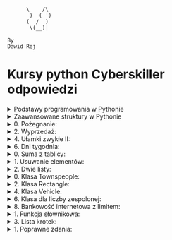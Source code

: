 ```
      \    /\
       )  ( ')
      (  /  )
       \(__)|
       
By
Dawid Rej
```
# Kursy python Cyberskiller odpowiedzi
<details>
<summary>Podstawy programowania w Pythonie</summary>
<ol>
<details>
<summary>Podstawy pracy w środowisku Python oraz typy danych w języku Python</summary>
<ul>
<details>
<summary>1. Pierwszy program:</summary>

```python
print("my first program")
```

</details>
<details>
<summary>2. Pierwsza zmienna:</summary>

```python
data = "my first program"
print(data)
```
</details>
<details>
<summary>3. Wyświetlanie zmiennych:</summary>

```python
number = 12
pi = 3.14
date = "August 12th 2011"
condition = True
print(number)
print(pi)
print(date)
print(condition)
```
</details>
<details>
<summary>4. Wyświetlanie zmiennych II:</summary>

```python
a = 13
b = 8.78
c = "text_value"
d = True
print(a)
print(b)
print(c)
print(d)
```
</details>
<details>
<summary>5. Typy zmiennych:</summary>

```python
number_1 = 12
pi = 3.14159
date = "August 12th 2011"
condition = True
print(type(number_1))
print(type(pi))
print(type(date))
print(type(condition))
```
</details>
<details>
<summary>6. Konwersja typów:</summary>

```python
x = 1995
x = str(x)
print(type(x))
```
</details>
<details>
<summary>7. Konwersja napisu na liczby:</summary>

```python
x = "15.78"
a = float(x)
b = int(float(x))
print(a)
print(b)
```
</details>
<details>
<summary>8. Łączenie napisów:</summary>

```python
a = "Hello "
b = "world"
print(a + b)
```
</details>
<details>
<summary>9. Łączenie napisów II:</summary>

```python
text = "I was born in "
year = 1987
short_story = text + str(year) + "."
print(short_story)
```
</details>
<details>
<summary>10. Konkatenacja zmiennych:</summary>

```python
a = "My number is "
b = 15
x = a + str(b)
print(x)
```
</details>
<details>
<summary>11. Nieoczekiwana operacja mnożenia:</summary>

```python
number = "7"
print("The result of 5*" + number + " is:", 5 * int(number))
```
</details>
<details>
<summary>12. Trójkąt:</summary>

```python
print("*")
print("*" * 2)
print("*" * 3)
print("*" * 4)
```
</details>
<details>
<summary>13. Trójkąt II:</summary>

```python
for i in range(4):
    for j in range(i+1):
        print("*", end="")
    if i != 3:
        print()
```
</details>
<details>
<summary>14. Odcinek:</summary>

```python
n = 10
print("|", "-" * n, "|", sep="")
```
</details>
<details>
<summary>15. Komentowanie kodu:</summary>

```python
# AADASDASDJHASKDJHAKJSDHAKJSDHKJASHDKJASHdJASDH
#asdadsasd
a = 6
#sadadsads
b = 2
#sdadsasdadsdas
print(a % b == 0)
```
</details>
<details>
<summary>16. Test sprawdzający</summary>

## 1.Która z poniższych odpowiedzi najlepiej opisuje poprawne zasady nazywania zmiennych? 
> Nazwa powinna zaczynać się od litery i nie może być taka sama jak słowo kluczowe.
## 2.Która z poniższych odpowiedzi nie jest typem zmiennej w języku Python?
> unsigned
## 3.Każda zmienna w języku Python jest: 
> obiektem
## 4.Który z poniższych operatorów może służyć do łączenia tekstu? 
> `+`
## 5.Który z poniższych typów zmiennych służy do reprezentacji liczb całkowitych? 
> int
## 6.Która z poniższych odpowiedzi będzie wynikiem wykonania bloku instrukcji załączonego na obrazku?
> 5
## 7.Który z poniższych symboli służy do rozpoczęcia jednowierszowego komentarza w kodzie? 
> `#`
## 8.Która z poniższych funkcji służy do wypisywania tekstu na ekranie? 
> print()
## 9.Słowa kluczowe to: 
> zarezerwowane nazwy specjalne definiujące elementy składni języka Python.
## 10.Która z poniższych odpowiedzi będzie wynikiem wykonania bloku instrukcji przedstawionego na obrazku? 
> "Halo Halo Halo"



</details>
</details>
</ul>
<details>
<summary>Operator porównania, operator logiczny i komentarze</summary>
<ul>
<details>
<summary>1. Test logiczny:</summary>

```python
# Insert your code here
number = 12
test = number > 10
print(type(test))
```
</details>
<details>
<summary>2. Wyrażenie logiczne:</summary>

```python
a = 16.5
b = 16
print(a > b)
print(a < b)
print(a == b)
a = int(a)
print(a > b)
print(a < b)
print(a == b)
```
</details>
<details>
<summary>3. Testy logiczne:</summary>

```python
imie = "Jacek"
wiek = 14
klasa = "3a"
print(imie == "Jacek" and wiek < 18)
print(klasa == "3b" or imie == "Wojtek")
```
</details>
<details>
<summary>4. Przekształcenie i porównanie zmiennej liczbowej:</summary>

```python
x = 18
x += 2
print(x == 20)
x *= -1
print(x == -20)
```
</details>
<details>
<summary>5. Test parzystości:</summary>

```python
number = 23
# Insert your code here
print("Parity test: " + str(number % 2 == 0))
```
</details>
<details>
<summary>6. Test parzystości II:</summary>

```python
number = 12
# Insert your code here
print("Parity test: " + str(int(number % 2 == 0)))
```
</details>
<details>
<summary>7. Test parzystości III:</summary>

```python
number = 13
# Insert your code here
print("Liczba " + str(number) + " jest " + ("parzysta." if number % 2 == 0 else "nieparzysta."))
```
</details>
<details>
<summary>8. Test sprawdzający</summary>

## 1.Która z poniższych odpowiedzi będzie wynikiem wykonania bloku instrukcji przedstawionego na obrazku?
> 6
## 2.Jaką operacje wykonuje operator "%"? 
> Zwraca wartość reszty z dzielenia.
## 3.Który z poniższych to operator przypisania? 
> `=`
## 4.Jakie jest słowo kluczowe operatora logicznego alternatywy? 
> `or`
## 5.Do czego służy operator porównania: "<="? 
> Do sprawdzenia, czy wartość przed operatorem jest mniejsza lub równa względem wartości za operatorem.

> Do sprawdzenia, czy wartość za operatorem jest większa lub równa względem wartości przed operatorem.
## 6.Który z poniższych to operator potęgowania?
> `**`
## 7.Koniunkcja jako operator logiczny daje w wyniku prawdę (True) wtedy i tylko wtedy gdy: 
> obie wartości, które nią łączymy są typu prawda (True).
## 8.Która z poniższych odpowiedzi będzie wynikiem wykonania instrukcji przedstawionej na obrazku? 
`True`
## 9.Która z poniższych odpowiedzi będzie wynikiem wykonania bloku instrukcji przedstawionego na obrazku? 
`True`
      
</details>
</ul>
</details>
<details>
<summary>Instrukcje wejścia i wyjścia</summary>
<ul>
<details>
<summary>1. Wprowadzanie własnych danych do programu:</summary>

```python
number = input()
print(type(number))
```
</details>
<details>
<summary>2. Dodawanie dwóch liczb:</summary>

```python
# Input your code here
a = int(input())
b = int(input())
print(f"Sum of numbers {a} and {b} is {a+b}")
```
</details>
<details>
<summary>3. Pobranie informacji od użytkownika:</summary>

```python
a = input("What is your name?")
b = int(input('How old are you?'))
print(f"Your name is {a}\nYou are {b} years old")
```
</details>
<details>
<summary>4. Wynik testu logicznego:</summary>

```python
a = int(input())
b = int(input())
print(a % b == 0)
```
</details>
<details>
<summary>5. Suma wylosowanych liczb:</summary>

```python
import random
c = int(input())
d = int(input())
e = int(input())
f = int(input())
a, b = random.randint(c, d-1), random.randint(e, f-1)
print(a + b)
```
</details>
<details>
<summary>6. Pobranie danych od użytkownika i weryfikacja warunku:</summary>

```python
import random
c = int(input())
d = int(input())
b = int(input())
a = random.randint(c, d)
print(a == b)
```
</details>
<details>
<summary>7. Test sprawdzający</summary>
      
## 1.Która z poniższych metod modułu random służy do generowania liczb całkowitych? 
> `randrange`
## 2.Jakiego typu zmienną wczytujemy wykonując instrukcję pokazaną na obrazku? 
> `int`
## 3.Która z poniższych funkcji służy do pobierania danych wprowadzonych z klawiatury? 
> `input()`
## 4.celu załadowania udostępnionego modułu random posłużymy się słowem kluczowym: 
> `import`
## 5.Która z poniższych metod modułu random służy do generowania liczb rzeczywistych? 
> `random`
## 6.Jaki będzie wynik wykonania bloku instrukcji zawartych w poniższym rysunku? 
> `liczba rzeczywista z przedziału <5;6)`

</details>
</ul>
</details>
<details>
<summary>Instrukcje warunkowe</summary>
<ul>
<details>
<summary>1. Porównanie liczby:</summary>

```python
a = int(input())
print("Number is less than twenty" if a < 20 else "")
```
</details>
<details>
<summary>2. Porównanie liczby II:</summary>

```python
print("Number is greater than or equal to twenty" if int(input()) >= 20 else "Number is less than twenty")
```
</details>
<details>
<summary>3. Porównanie liczby III:</summary>

```python
a = int(input())
print("Number is greater than twenty" if a > 20 else "Number is equal to twenty" if a == 20 else "Number is less than twenty")
```
</details>
<details>
<summary>4. Test pełnoletności:</summary>

```python
a = input()
b = input()
c = int(input())
print(f"Hi {a} {b}, you are {'of legal age' if c >= 18 else 'underage'}")
```
</details>
<details>
<summary>5. Dzień tygodnia:</summary>

```python
a = int(input())
b = {
    1: "Monday",
    2: "Tuesday",
    3: "Wednesday",
    4: "Thursday",
    5: "Friday",
    6: "Saturday",
    7: "Sunday"
}
print(b.get(a))
```
</details>
<details>
<summary>6. Weryfikacja loginu:</summary>

```python
def isupperall(a):
    b = "a"
    for i in a:
        if i.isupper():
            return True
    return False


a = input()
if a == 'Admin':
    print("Login correct")
elif isupperall(a):
    print("Login incorrect")
else:
    if len(a)>5:
        print("Login correct")
    else:
        print("Login incorrect")

```
</details>
<details>
<summary>7. Test sprawdzający:</summary>
      
## 1.Jaki będzie wynik wywołania bloku instrukcji załączonego na obrazku?
> `Else`
## 2.W celu zapisania do zmiennej napisowej s wyniku wywołania na niej metody capitalize() należy skorzystać z instrukcji:
> `s = s.capitalize()`
## 3.Jaki będzie wynik wywołania bloku instrukcji załączonego na poniższym rysunku? 
> `Hello`
## 4.Jaki będzie wynik wywołania bloku instrukcji załączonego na poniższym rysunku? 
> `False`
## 5.Metoda split(separator) wymaga wywołania z podaniem argumentu oznaczającego separator. Czy to prawda, że separator może być dowolnym znakiem? 
> Prawda
## 6.Jakie słowo kluczowe należy wykorzystać, aby instrukcja if mogła wykonać inne instrukcje w przypadku, gdy warunek jest fałszywy?
> `else`
## 7.W celu wyodrębnienia bloku instrukcji warunkowej:
> poprzedzamy każdą instrukcję bloku wcięciem.
## 8.Wybierz poprawną składnię instrukcji warunkowej:
>if warunek:
## 9.Co zostanie wyświetlone po wykonaniu instrukcji zawartych na obrazku? 
> "ELSE"
## 10.W jakim celu stosujemy słowo kluczowe "elif" w waunkach if? 
> To słowo kluczowe jest zagnieżdzeniem kolejnego warunku if.
</details>

</ul>
</details>
<details>
<summary>Pętla</summary>
<ul>
<details>
<summary>1. Pierwsza pętla for:</summary>

```python
for i in range(10):
    print(i)
```
</details>
<details>
<summary>2. Własna pętla:</summary>

```python
for i in range(1, 11):
    print(i)
```
</details>
<details>
<summary>3. Trójkąt:</summary>

```python
a = int(input())
for i in range(a):
    print("*" * (i + 1))
```
</details>
<details>
<summary>4. Ładniejszy trójkąt:</summary>

```python
n = int(input())
for i in range(1, n + 1):
    print(" " * (n - i) + "*" * (2 * i - 1))
```
</details>
<details>
<summary>5. Odwrotna funkcja range():</summary>

```python
n = -3
for i in range(20, 1, n):
    print(i)
```
</details>
<details>
<summary>6. Romb:</summary>

```python
n = int(input())
for i in range(1, n + 1):
    print(" " * (n - i) + "*" * (2 * i - 1))
for i in range(n - 1, 0, -1):
    print(" " * (n - i) + "*" * (2 * i - 1))
```
</details>
<details>
<summary>7. Ciąg liczb:</summary>

```python
# Insert your code here
[print(i, end=" ") for i in range(1, 101)]
```
</details>
<details>
<summary>8. Pętla w pętli:</summary>

```python
n = 10
for i in range(1, n + 1):
    for j in range(1, n + 1):
        print(i * j, end="\t")
    print()
```
</details>
<details>
<summary>9. Pętla while:</summary>

```python
a = 0
# Insert your code here
while a != 11:
    print(a)
    a += 1
```
</details>
<details>
<summary>10. Pętla while II:</summary>

```python
a = 10
while a > 0:
    print(a)
    a = a - 1
```
</details>
<details>
<summary>11. Lista potęg:</summary>

```python
a = int(input())
for i in range(1, 11):
    print(a ** i)
```
</details>
<details>
<summary>12. Pętla while z warunkiem opuszczenia:</summary>

```python
condition = True
# Insert your code here
a = ""
while True:
    a = input()
    if a == "end":
        break
    else:
        print(a)
```
</details>
<details>
<summary>13. Lista dzielników:</summary>

```python
a = int(input())
for i in range(1, a + 1):
    if a % i == 0:
        print(i)
```
</details>
<details>
<summary>14. Alfabet:</summary>

```python
print("a A b B c C d D e E f F g G h H i I j J k K l L m M n N o O p P q Q r R s S t T u U v V w W x X y Y z Z")
```
</details>
<details>
<summary>15. Alfabet ze skokiem:</summary>

```python
a = "abcdefghijklmnopqrstuvwxyz"
n = int(input())
for i in range(0, len(a), n):
    print(a[i], a[i].upper(), end=" ")
```
</details>
<details>
<summary>16. Nieskończone wczytywanie:</summary>

```python
while True:
    num = input()
    if num == 'end':
        break
    num = int(num)
    if num % 2 == 0:
        print("even")
    else:
        print("odd")
```
</details>
<details>
<summary>17. Lista słów i długości:</summary>

```python
text = input()
word_length_tuples = [(word, len(word)) for word in text.split()]
print(word_length_tuples)
```
</details>
<details>
<summary>18. Ciąg Fibonacciego:</summary>

```python
def fibonacci(n):
    fib_sequence = [0, 1]
    [fib_sequence.append(fib_sequence[-2] + fib_sequence[-1]) for _ in range(2, n)]
    return fib_sequence[:n]
n = int(input())
if n < 0:
    print("Integer must be non-negative.")
else:
    fib_list = fibonacci(n)
print(fib_list)
```
</details>
<details>
<summary>19. Konwersja liczby dziesiętnej na binarną:</summary>

```python
decimal_number = int(input())
binary_representation = bin(decimal_number)[2:]
binary_digits = [int(bit) for bit in binary_representation]
for bit in reversed(binary_digits):
    print(bit)
```
</details>
<details>
<summary>19. Test sprawdzający:</summary>
      
## 1.Oceń prawdziwość zdania: Pętla for pozwala na określenie liczby powtórzeń.
> Prawda
## 2.Które z poniższych słów kluczowych pozwala na przerwanie pętli?
> `break`
## 3.Która z poniższych instrukcji pozwala na powtarzanie wykonywanych czynności w przypadku, gdy nie znamy liczby powtórzeń?
> while
## 4.Jaki będzie wynik wywołania bloku instrukcji z załączonego obrazka? 
> `0 1 2 3 4 5`
## 5.Czym jest iteracja? 
> Iteracja to czynność powtarzania tej samej instrukcji w pętli.
## 6.Oceń prawdziwość zdania: Pętla while nie może przyjmować w warunku zmiennej typu str. 
> Fałsz
## 7.Oceń prawdziwość zdania: Gdy znamy liczbę obrotów pętli możemy zamiennie korzystać z obu rodzajów pętli: for i while.
> Prawda
## 8.Jaki będzie wynik wywołania bloku instrukcji z załączonego obrazka?
> `4 5 6 7 8`
## 9.Która z odpowiedzi poprawnie opisuje działanie bloku instrukcji zawartego na obrazku? 
> Pętla while jest pętlą nieskończoną.
</details>
</ul>
</details>

</ol>
</details>

<details>
<summary>Zaawansowane struktury w Pythonie</summary>
<ol>
<details>
<summary>Definiowanie funkcji</summary>

<ul>
<details>
<summary>1. Pierwsza funkcja:</summary>

```python
def greetings():
    print("Hello, this is function.")

if __name__ == "__main__":
    greetings()
```
</details>
<details>
<summary>2. Ciąg Fibonacciego:</summary>

```python
def print_fibonacci_sequence(n):
    fib_sequence = [0, 1]
    while len(fib_sequence) < n:
        fib_sequence.append(fib_sequence[-2] + fib_sequence[-1])
    print(" ".join(map(str, fib_sequence[:n])))

if __name__ == "__main__":
    n = int(input())
    print_fibonacci_sequence(n)
```
</details>
<details>
<summary>3. Funkcja sumująca liczby:</summary>

```python
def sum(a, b):
    print(a + b)

if __name__ == "__main__":
    x = int(input())
    y = int(input())
    sum(x, y)
```
</details>
<details>
<summary>4. Funkcja zwracająca sumę:</summary>

```python
def sum(a, b):
    return a + b

if __name__ == "__main__":
    x = int(input())
    y = int(input())
    result = sum(x, y)
    print("The result is", result)
```
</details>
<details>
<summary>5. Funkcja konwertująca temperaturę:</summary>

```python
def convert_temperature(temp, unit):
    if unit.upper() == 'C':
        temperature = round((temp * 9/5) + 32, 1)
        print(temp, "degrees Celsius is equal to", temperature, "degrees Fahrenheit")
    elif unit.upper() == 'F':
        temperature = round((temp - 32) * 5/9, 1)
        print(temp, "degrees Fahrenheit is equal to", temperature, "degrees Celsius")
    else:
        print("Invalid unit of measurement")

if __name__ == "__main__":
    temperature = float(input())
    unit = input().strip().upper()
    convert_temperature(temperature, unit)
```
</details>
<details>
<summary>6. Funkcja sprawdzająca rok przestępny:</summary>

```python
def is_leap_year(year):
    if (year % 4 == 0 and year % 100 != 0) or (year % 400 == 0):
        return True
    else:
        return False

if __name__ == "__main__":
    year = int(input())
    if is_leap_year(year):
        print("It is a leap year")
    else:
        print("It is not a leap year")
```
</details>
<details>
<summary>7. Funkcja zwracająca największą wartość z listy:</summary>

```python
def find_max(numbers):
    return max(numbers)

if __name__ == "__main__":
    numbers = []
    for i in range(5):
        num = int(input())
        numbers.append(num)
    max_number = find_max(numbers)
    print("The largest number is:", max_number)
```
</details>
<details>
<summary>8. Funkcja rekurencyjna:</summary>

```python
def power(x, n):
    if n == 0:
        return 1
    else:
        return x * power(x, n - 1)

if __name__ == "__main__":
    x = int(input())
    n = int(input())
    result = power(x, n)
    print(result)
```
</details>
<details>
<summary>9. Funkcja obliczająca silnię:</summary>

```python
def factorial(n):
    if n == 0:
        return 1
    else:
        return n * factorial(n - 1)

if __name__ == "__main__":
    n = int(input())
    result = factorial(n)
    print(result)
```
</details>
<details>
<summary>10. Funkcja filtrująca:</summary>

```python
# Write your function here
def test_elements(elements, test_function):
    a = []
    for i in elements:
        if test_function(i):
            a.append(i)
    return a

# Do not remove the following lines
if __name__ == '__main__':
    def test_even(value):
        return value % 2 == 0

    elements = [1, 2, 3, 4, 5, 6, 7, 8, 9] 
    passing_elements = test_elements(elements, test_even)

    print(passing_elements)
```
</details>
<details>
<summary>11. Test sprawdzający:</summary>
      
## Jakiego typu będzie zmienna "wynik_metody" po wykonaniu bloku instrukcji z załączonego obrazka?
> None
## Co zostanie wyświetlone na ekranie po wykonaniu operacji przedstawionej na obrazku?
> "2+3"
## Jaki będzie wynik wywołania funkcji załączonej na obrazku? 
> None
## W jakim celu posługujemy się słowem kluczowym "def" w języku Python?
> Służy do zadeklarowania funkcji.
## Jaki będzie wynik wykonania kodu przedstawionego na rysunku? 
> 1
## Ile razy wykona się funkcja przedstawiona na obrazku? 
> 5
## Jaki będzie wynik wywołania funkcji załączonej na obrazku? 
> 24
</details>
</ul>
</details>

<details>
<summary>Listy</summary>

<ul>
<details>
<summary>1. Średnia z listy:</summary>

```python
numbers = [10, 12, 100, 125, 6]
average = sum(numbers) / len(numbers)
print(average)

```
</details>

<details>
      
<summary>Usuwanie elemtnów z listy</summary>
      
```python    
# Usuwanie elementów z listy:
N = int(input())
numbers = [int(input()) for _ in range(N)]
print(numbers)
extra_number = int(input())
while extra_number in numbers:
    numbers.remove(extra_number)
print(len(numbers))
print(numbers)
      
```

</details>

<details>
<summary>2. Tabliczka mnożenia:</summary>

```python
N = int(input())
multiplication_table = [[(i + 1) * (j + 1) for j in range(N)] for i in range(N)]
for row in multiplication_table:
    print(row)
```
</details>
<details>
<summary>3. Nieskończona lista:</summary>

```python
tab = []
minimum = float('inf')
maximum = float('-inf')

while True:
    data = input()
    if data == "end":
        break
    else:
        data = int(data)
        tab.append(data)
        if data > maximum:
            maximum = data
        if data < minimum:
            minimum = data

minimumCounter = tab.count(minimum)
maximumCounter = tab.count(maximum)

while minimum in tab:
    tab.remove(minimum)
while maximum in tab:
    tab.remove(maximum)

while maximumCounter:
    tab.append(maximum)
    maximumCounter -= 1
while minimumCounter:
    tab.insert(0, minimum)
    minimumCounter -= 1

print(tab)
```
</details>
<details>
<summary>4. Lista punktów kontrolnych:</summary>

```python
import math

def distance(point1, point2):
    return math.sqrt((point1[0] - point2[0])**2 + (point1[1] - point2[1])**2)

def main():
    n = int(input())
    points = []
    for _ in range(n):
        x, y = map(float, input().split())
        points.append((x, y))
    target_x, target_y = map(float, input().split())
    target_point = (target_x, target_y)

    distances = [(distance(point, target_point), point) for point in points]
    sorted_distances = sorted(distances)

    result = [(dist, point) for dist, point in sorted_distances]
    print(result)

if __name__ == "__main__":
    main()
```
</details>
<details>
<summary>5. Sortowanie tablicy:</summary>

```python
def main():
    numbers = list(map(int, input().split()))
    start, end = map(int, input().split())
    direction = input()

    numbers_to_display = [num for num in numbers if start <= num <= end]

    if direction == 'r':
        numbers_to_display.sort()
    elif direction == 'm':
        numbers_to_display.sort(reverse=True)

    print(*numbers_to_display)

if __name__ == "__main__":
    main()
```
</details>
<details>
<summary>7. Test sprawdzający</summary>

## Która z poniżej wymienionych metod pozwala na usunięcie elementu z listy? 
> remove
## Oceń prawdziwość zdania: Dodając do pustej listy elementy będące listami jednowymiarowymi otrzymamy listę dwuwymiarową. 
> Prawda
## Która z poniżej wymienionych metod pozwala na dodanie elementu na koniec listy? 
> append
## Która z poniższych odpowiedzi przedstawia sposób zadeklarowania pustej listy o nazwie example_list? 
> example_list = []
## Mając listę, która zawiera 5 elementów, pod jakim indeksem znajdzie się pierwszy element listy? 
> 0
## Jaki będzie wynik uruchomienia bloku kodu z załączonego obrazka? 
> `[0, [1, 1], 2, [3, 1]]`

</details>
</ul>
</details>


<details>
<summary>Klasy i obiekty</summary>

<ul>
<details>
<summary>1. MojaKlasa:</summary>

```python
class MyClass:
    def welcome(self):
        print("Welcome user")

if __name__ == '__main__':
    myObject = MyClass()
    myObject.welcome()
```
</details>
<details>
<summary>2. Prosta klasa I:</summary>

```python
class Dog:
    def __init__(self, name):
        self.name = name
    
    def bark(self):
        print(f"{self.name}: Woof!")

if __name__ == '__main__':
    my_dog = Dog("Buddy")
    my_dog.bark()
```
</details>
<details>
<summary>3. Prosta klasa II:</summary>

```python
class Person:
    def __init__(self, name, age):
        self.name = name
        self.age = age
    
    def introduce(self):
        print(f"My name is {self.name} and I am {self.age} years old.")

if __name__ == '__main__':
    name = input()
    age = int(input())
```
</details>
<details>
<summary>4. Klasa dla liczby binarnej:</summary>

```python
class BinaryNumber:
    def __init__(self, decimal):
        self.decimal = decimal
        self.binary = bin(decimal)[2:]  # [2:] to pominięcie '0b' na początku
    
    def show(self):
        print(self.binary)

if __name__ == '__main__':
    decimal = int(input())
    binary_number = BinaryNumber(decimal)
    binary_number.show()
```
</details>
<details>
<summary>5. Klasa Employee:</summary>

```python
class Employee:
    def __init__(self, name, employee_id, salary):
        self.name = name
        self.employee_id = employee_id
        self.salary = salary

    def display_info(self):
        print(f"Name: {self.name}")
        print(f"Employee ID: {self.employee_id}")
        print(f"Salary: {self.salary}")

    def give_raise(self, amount):
        self.salary += amount

if __name__ == '__main__':
    name = input()
    employee_id = int(input())
    salary = float(input())
    raise_amount = float(input())

    employee = Employee(name, employee_id, salary)
    employee.display_info()
    employee.give_raise(raise_amount)
    employee.display_info()
```
</details>
<details>
<summary>6. Punkty na płaszczyźnie 2D i w przestrzeni 3D:</summary>

```python
class Point2D:
    def __init__(self, x, y):
        self.x = int(x)
        self.y = int(y)

    def dist(self, other):
        return ((other.x - self.x) ** 2 + (other.y - self.y) ** 2) ** 0.5

class Point3D(Point2D):
    def __init__(self, x, y, z):
        super().__init__(x, y)
        self.z = int(z)

    def dist(self, other):
        return ((other.x - self.x) ** 2 + (other.y - self.y) ** 2 + (other.z - self.z) ** 2) ** 0.5

if __name__ == "__main__":
    p1 = Point3D(1, 1, 1)
    p2 = Point3D(2, 1, 1)
    print(p1.dist(p2))
    p3 = Point2D(1, 1)
    p4 = Point2D(3, 1)
    print(p3.dist(p4))
    print(isinstance(p3, Point3D))  # False
    print(isinstance(p3, Point2D))  # True
```
</details>
<details>
<summary>7. Dziedziczenie I:</summary>

```python
class Animal:
    def __init__(self, name, age, species):
        self.name = name
        self.age = age
        self.species = species

    def display_info(self):
        print(f"Name: {self.name}")
        print(f"Age: {self.age}")
        print(f"Species: {self.species}")


class Mammal(Animal):
    def __init__(self, name, age, species, num_legs):
        super().__init__(name, age, species)
        self.num_legs = num_legs

if __name__ == "__main__":
    name = input()
    age = int(input())
    species = input()
    num_legs = int(input())
    my_mammal = Mammal(name, age, species, num_legs)
    my_mammal.display_info()
```
</details>
<details>
<summary>8. Dziedziczenie II:</summary>

```python
class Animal:
    def __init__(self, name, age, species):
        self.name = name
        self.age = age
        self.species = species

    def display_info(self):
        print(f"Name: {self.name}")
        print(f"Age: {self.age}")
        print(f"Species: {self.species}")


class Mammal(Animal):
    def __init__(self, name, age, species, num_legs):
        super().__init__(name, age, species)
        self.num_legs = num_legs

    def display_info(self):
        super().display_info()
        print(f"Legs: {self.num_legs}")

if __name__ == "__main__":
    name = input()
    age = int(input())
    species = input()
    num_legs = int(input())
    my_mammal = Mammal(name, age, species, num_legs)
    my_mammal.display_info()
```
</details>
<details>
<summary>9. Lista obiektów:</summary>

```python
class Book:
    def __init__(self, title, author, year_of_publication):
        self.title = title
        self.author = author
        self.year_of_publication = year_of_publication

class Library:
    def __init__(self):
        self.books = []

    def add_book(self, book):
        self.books.append(book)

    def find_book(self, title):
        found = False
        for book in self.books:
            if book.title == title:
                found = True
                print(f"{title} found!\nAuthor: {book.author}\nYear of Publication: {book.year_of_publication}")
                break
        if not found:
            print(f"{title} not found.")

if __name__ == "__main__":
    library = Library()

    book1 = Book("The Little Prince", "Antoine de Saint-Exupéry", 1943)
    book2 = Book("Harry Potter and the Philosopher's Stone", "J.K. Rowling", 1997)
    book3 = Book("The Hobbit", "J.R.R. Tolkien", 1937)

    library.add_book(book1)
    library.add_book(book2)
    library.add_book(book3)

    title = input()

    library.find_book(title)
```
</details>
<details>
<summary>10. Bankowość internetowa:</summary>

```python
class BankAccount:
    def __init__(self):
        self.balance = 0

    def deposit(self, amount):
        self.balance += amount

    def withdrawal(self, amount):
        if self.balance >= amount:
            self.balance -= amount
        else:
            print("Insufficient funds")

    def showBalance(self):
        return self.balance

if __name__ == '__main__':
    account = BankAccount()

    d1 = int(input())
    d2 = int(input())
    account.deposit(d1)
    account.deposit(d2)

    w1 = int(input())
    w2 = int(input())
    w3 = int(input())
    account.withdrawal(w1)
    account.withdrawal(w2)
    account.withdrawal(w3)

    print(account.showBalance())
```

</details>
<details>
<summary>11. Test sprawdzający</summary>

## Z poniższych odpowiedzi wybierz poprawną, która uzupełnia zdanie: Każdy obiekt tworzony na podstawie klasy to jej ... .
> instancja
## Podczas deklarowania metody w klasie zazwyczaj pierwszym argumentem tej metody jest? 
> self
## Z poniższych odpowiedzi wybierz definicję klasy. 
> Klasa jest szablonem na podstawie którego tworzone są obiekty.
## Odpowiednikiem funkcji dla klas/obiektów jest:
> metoda
## W jaki sposób oznaczamy klasę bazową? 
> Podajemy jej nazwę w nawiasie w nagłówku klasy potomnej.
## Oceń prawdziwość zdania: Klasa bazowa to klasa, która odziedziczyła atrybuty i metody z klasy potomnej. 
> Fałsz
## Metoda __init__ w klasie pełni rolę: 
> konstruktora


</details>
</ul>
</details>
<details>
<summary>Kolekcje</summary>

<ul>
<details>
<summary>1. Słownik potęg:</summary>

```python
def generate_powers_of_two_dict(n):
    powers_dict = {}
    for i in range(1, n + 1):
        powers_dict[i] = 2 ** i
    return powers_dict

if __name__ == "__main__":
    n = int(input())
    powers_dict = generate_powers_of_two_dict(n)
    print(powers_dict)
```
</details>

<details>
<summary>2. Budowanie słownika:</summary>

```python
# Write your function here
def text2dict(text):
    text = text.strip().split("\n")
    dct = {}
    for elem in text:
        elem = elem.split(": ")
        dct[elem[0]] = elem[1]
    return dct

# Do not remove the following lines
if __name__ == '__main__':
    d = text2dict("""k1: w1
k2: W2
k3: w3""")
    print(d)
```
</details>

<details>
<summary>3. Unikalne słowa:</summary>

```python
words = {}
n = int(input())
while n:
    data = input().lower()
    data = ''.join(filter(lambda x: x.isalnum() or x.isspace(), data))
    data = data.split()
    for word in data:
        if words.get(word) == None:
            words[word] = 1
        else:
            words[word] += 1
    n -= 1
for key in sorted(words):
    print(key, words[key])
```
</details>

<details>
<summary>4. Lista o maksymalnej sumie elementów:</summary>

```python
def sort_numbers(numbers):
    number_dict = {'positive': [], 'negative': []}
    
    for num in numbers:
        if num >= 0:
            number_dict['positive'].append(num)
        else:
            number_dict['negative'].append(num)
    
    sum_positive = sum(number_dict['positive'])
    sum_negative = sum(abs(num) for num in number_dict['negative'])
    
    if sum_positive >= sum_negative:
        return number_dict['positive']
    else:
        return number_dict['negative']

# Test the function
if __name__ == "__main__":
    numbers = [-12, 1, 11, 5, -6]
    print(sort_numbers(numbers))
```
</details>

<details>
<summary>5. Pozycja elementu w liście:</summary>

```python
def position_of_element_in_list(lists, x):
    result = []
    for i, lst in enumerate(lists):
        for j, elem in enumerate(lst):
            if elem == x:
                result.append((i, j))
    return result

# Test the function
if __name__ == "__main__":
    n = int(input())
    x = int(input())
    lists = []
    for _ in range(n):
        lists.append(list(map(int, input().split())))
    print(position_of_element_in_list(lists, x))
```
</details>

<details>
<summary>6. Zarządzanie słownikiem:</summary>

```python
def manage_dictionary(dct, o):
    if o == 1:
        key, value = input().split()
        if key in dct:
            print("Key already in dictionary")
        else:
            dct[key] = value
    elif o == 2:
        key, value = input().split()
        if key not in dct:
            print("Can't modify non existing key")
        else:
            dct[key] = value
    elif o == 3:
        print(dct)

# Test the function
if __name__ == "__main__":
    dct = {}
    n = int(input())
    for _ in range(n):
        operation = int(input())
        manage_dictionary(dct, operation)
```
</details>
<details>
<summary>7.Test sprawdzający</summary>
      
## Oceń prawdziwość zdania. Zbiór (set) pozwala na zmianę wartości jego elementów.
> Fałsz
## Oceń prawdziwość zdania. Lista pozwala na przechowywanie elementów o dowolnym typie.
> Prawda
## Oceń prawdziwość zdania. Krotka (tuple) inicjalizowana jest tylko i wyłącznie za pomocą nawiasów okrągłych. 
> Która z poniższych odpowiedzi jest fałszywa?
## Składnia "for element in list" pozwala na iterowanie przez elementy listy
> Prawda
## Funkcja len() pozwala na sprawdzenie liczby elementów w liście
> Prawda
## Operator + pozwala na konkatenację list
> Prawda
## Oceń prawdziwość zdania. Para klucz i wartość przechowywana w słowniku musi być tego samego typu.
> Fałsz
## Która z poniższych odpowiedzi pozwoli na dodanie elementu do listy?
> list.append(el)
## Oceń prawdziwość zdania. Krotka (tuple) to struktura przechowująca tylko dwie zmienne.
> Fałsz
## Oceń prawdziwość zdania. Lista to uporządkowana kolekcja pozwalająca na przechowywanie określonej liczby elementów.
> Fałsz
## Oceń prawdziwość zdania. Słownik (dictionary) to nieuporządkowany zbiór elementów, dostęp do wartości elementów możliwy jest za pomocą kluczy.
> Prawda
## Oceń prawdziwość zdania. Zbiór (set) to uporządkowany zbiór danych. 
> Fałsz
</details>
</ul>
</details>
<details>
<summary>Operacje tekstowe</summary>

<ul>
<details>
<summary>1. Warunki dotyczące linii tekstu:</summary>

```python
import sys
pat = input().strip()
text = sys.stdin.readlines()
elems = []
for line in text:
    if pat in line:
        elems.append(line.strip())
print(elems)
```
</details>

<details>
<summary>2. Formatowanie linii tekstu:</summary>

```python
n = int(input())
while n:
    print(''.join(filter(lambda x: x.isalpha() or x.isspace(), input().lower())))
    n -= 1
```
</details>

<details>
<summary>3. Formatowanie linii tekstu II:</summary>

```python
x, n = map(int, input().split())
text = ""
for _ in range(n):
    text += input().strip() + " "
formatted_text = [text[i:i+x] for i in range(0, len(text), x)]
print("\n".join(formatted_text))
```
</details>

<details>
<summary>4. Wyrażenie regularne:</summary>

```python
import re
p = re.compile(r'(?:[0-9a-fA-F][0-9a-fA-F]:?){6}')
n = int(input())
while n:
    text = input()
    for mac in re.findall(p, text):
        print(mac)
    n -= 1
```
</details>

<details>
<summary>5. Walidacja numerów kont:</summary>

```python
import re

def validate(data):
    data = data.replace(' ', '').strip()
    if len(data) != 22:
        return "NO"
    p = re.compile(r'^GB([0-9]{2})([A-Z]{4})([0-9]{14})$')
    if re.match(p, data):
        return "YES"
    return "NO"

n = int(input())

while n:
    n -= 1
    data = input()
    print(validate(data))
```
</details>

<details>
<summary>6. Szyfr Cezara:</summary>

```python
text = input()
shift = int(input())

encrypted_text = ""

for char in text:
    if char.isalpha():
        if char.islower():
            encrypted_char = chr(((ord(char) - ord('a') + shift) % 26) + ord('a'))
        else:
            encrypted_char = chr(((ord(char) - ord('A') + shift) % 26) + ord('A'))
    else:
        encrypted_char = char
    encrypted_text += encrypted_char

print(encrypted_text)
```
</details>

<details>
<summary>7. Test sprawdzający</summary>
      
## Która z poniższych odpowiedzi przedstawia operację wczytania wszystkich wierszy z wejścia, zapisywanych do listy? 
> sys.stdin.readlines()
## Oceń prawdziwość zdania. Metoda islower() służy do zamiany napisu na napis skaładający się tylko i wyłącznie z małych liter.
> Fałsz
## Który z poniższych odpowiedzi posłuży do dopasowania dowolnego ciągu znaków w wyrażeniach regularnych?
> Fałsz
## Która z poniższych funkcji modułu re służy do zwrócenia obiektu reprezentującego wyrażenie regularne? 
> re.compile()
## Oceń prawdziwość zdania. Moduł re zawiera funkcje obsługujące wyrażenia regularne
> Prawda
## Który z poniższych znaków służy do dopasowania wyrażenia zaczynającego się od wskazanej po znaku litery? 
> "^"
## Która z poniższych metod klasy str służy do usuwania wszelkich białych znaków? 
> replace()
## Która z poniższych metod służy do stworzenia napisu, który składa się tylko i wyłącznie z wielkich liter?
> upper()
## Oceń prawdziwość zdania. Metoda isspace() zwraca wartość True, jeżeli wszystkie znaki napisu są znakami białymi.
> Prawda

</ul>
</details>

</ol>
</details>

<details>

<summary>0. Pożegnanie:</summary>
```python
# Define your function here
def goodbye(imie):
    print(f"Goodbye, {imie}! It was nice to see you.")

if __name__ == "__main__":
    goodbye(input())
```
</details>

<details>

<summary>1. Pierwiastek kwadratowy:</summary>
```python
import math

def square_root(n):
    if n == "0":
        print(1)
    print(round(math.sqrt(2), int(n)))

if __name__ == "__main__":
    square_root(input())
```
</details>

<details>

<summary>2. Wyprzedaż:</summary>
```python
def discount(price, percent):
    discounted_price = price * (1 - percent / 100)
    return round(discounted_price, 2)

if __name__ == "__main__":
    price = float(input())
    percent = int(input())
    result = discount(price, percent)
    print(result)
```
</details>

<details>

<summary>3. Ułamki zwykłe:</summary>
```python
def fraction_decimal(n, k):
    result = n / k
    return round(result, 2)

if __name__ == "__main__":
    n = int(input())
    k = int(input())
    result = fraction_decimal(n, k)
    print(result)
```
</details>
<details>

<summary>4. Ułamki zwykłe II:</summary>
```python
def fraction_decimal(n, k):
    result = n / k
    return round(result, 2)

def add_fractions(n1, k1, n2, k2):
    numerator = n1 * k2 + n2 * k1
    denominator = k1 * k2
    return fraction_decimal(numerator, denominator)

if __name__ == "__main__":
    n1 = int(input())
    k1 = int(input())
    n2 = int(input())
    k2 = int(input())
    result = add_fractions(n1, k1, n2, k2)
    print(result)
```
</details>
<details>

<summary>5. Obwód wielokąta:</summary>
```python
# Define your function here
def polygon_perimeter(sides_lengths):
    perimeter = sum(sides_lengths)
    return perimeter

if __name__ == "__main__":
    perimeter = polygon_perimeter([3, 4, 5, 6])
    print(perimeter)
```
</details>
<details>

<summary>6. Dni tygodnia:</summary>
```python
def day_of_week(day_name, n):
    days_of_week = ["Monday", "Tuesday", "Wednesday", "Thursday", "Friday"]
    day_index = days_of_week.index(day_name.capitalize())
    future_day_index = (day_index + n) % 7
    return days_of_week[future_day_index]

if __name__ == "__main__":
    day_name = input().capitalize()
    n = int(input())
    result = day_of_week(day_name, n)
    print(result)
```
</details>
<details>

<summary>7. NWD:</summary>
```python
def gcd(a, b):
    if b == 0:
        return a
    else:
        return gcd(b, a % b)

if __name__ == "__main__":
    a = int(input())
    b = int(input())
    result = gcd(a, b)
    print(result)
```
</details>
<details>

<summary>0. Suma z tablicy:</summary>
```python
'''Define numbers list here'''
numbers = (3, 7, 11, 15, 19, 23)
if __name__ == "__main__":
    suma = sum(numbers)
    print(suma)
```
</details>
<details>

<summary>1. Usuwanie elementów:</summary>
```python
if __name__ == "__main__":
    '''Insert your code here'''
    a = input()
    b = input()
    c = input()
    d = list(a + b)
    print(d)
    print(len([i for i in d if i != c]))
    print([i for i in d if i != c])
```
</details>
<details>

<summary>2. Dwie listy:</summary>
```python
'''Define and build your lists here'''
n = int(input())
positive = []
negative = []
for i in range(n):
    if (a := int(input())) < 0:
        negative.append(a)
    else:
        positive.append(a)

if __name__ == "__main__":
    '''Print your lists here'''
    print(positive)
    print(negative)
```
</details>
<details>

<summary>3. Macierz:</summary>
```python
'''Define and fill in the matrix variable here'''
a = int(input())
b = int(input())
matrix = [[0] * a for _ in range(a)]
# print(matrix)
for i in range(a):
    for j in range(a):
        matrix[i][j] = b
        b += 1

if __name__ == "__main__":
    '''Print elements of the matrix here'''
    for i in matrix:
        print(*i)
```
</details>
<details>

<summary>0. Klasa Townspeople:</summary>
```python
class Townspeople:
    def __init__(self, name, age):
        self.name = name
        self.age = age

    def greet(self):
        print(f"Hi, my name is {self.name} and I am {self.age} years old.")

if __name__ == "__main__":
    person = Townspeople("John", 30)
    person.greet()
```
</details>
<details>

<summary>1. Klasa Car:</summary>
```python
class Car:
    def __init__(self, brand, model, year):
        self.brand = brand
        self.model = model
        self.year = year

    def description(self):
        print(f"This car is a {self.brand} {self.model} from {self.year}.")

if __name__ == "__main__":
    brand = input()
    model = input()
    year = int(input())
    car = Car(brand, model, year)
    car.description()
```
</details>
<details>

<summary>2. Klasa Rectangle:</summary>
```python
class Rectangle:
    def __init__(self, width, height):
        self.width = width
        self.height = height

    def calculate_area(self):
        return self.width * self.height

    def calculate_perimeter(self):
        return 2 * (self.width + self.height)

if __name__ == "__main__":
    rectangle = Rectangle(5, 10)
    print("Area:", rectangle.calculate_area())
    print("Perimeter:", rectangle.calculate_perimeter())
```
</details>
<details>

<summary>3. Klasa Product:</summary>
```python
class Product:
    def __init__(self, name, price, quantity):
        self.name = name
        self.price = price
        self.quantity = quantity

    def display_info(self):
        print("Product:", self.name)
        print("Price:", self.price)
        print("Quantity:", self.quantity)

    def add_stock(self, amount):
        self.quantity += amount

if __name__ == "__main__":
    product = Product("Chocolate", 2.99, 100)
    product.add_stock(50)
    product.display_info()
```
</details>
<details>

<summary>4. Klasa Vehicle:</summary>
```python
class Vehicle:
    def __init__(self, brand, model, year, engine):
        self.brand = brand
        self.model = model
        self.year = year
        self.engine = engine

    def display_info(self):
        print("Brand:", self.brand)
        print("Model:", self.model)
        print("Year:", self.year)
        print("Engine:", self.engine)

class Car(Vehicle):
    def __init__(self, brand, model, year, engine, num_doors):
        super().__init__(brand, model, year, engine)
        self.num_doors = num_doors

    def display_info(self):
        super().display_info()
        print("Number of doors:", self.num_doors)

if __name__ == "__main__":
    car = Car("Ford", "Mustang", 2020, "V8", 2)
    car.display_info()
```
</details>
<details>

<summary>5. Klasa Shape:</summary>
```python
class Shape:
    def __init__(self, color):
        self.color = color
        self.area = None

    def calculate_area(self):
        pass

class Circle(Shape):
    def __init__(self, color, radius):
        super().__init__(color)
        self.radius = radius
        self.calculate_area()

    def calculate_area(self):
        self.area = round(3.14 * self.radius ** 2, 2)

    def display_info(self):
        print("Color:", self.color)
        print("Radius:", self.radius)
        print("Area:", self.area)

if __name__ == "__main__":
    circle = Circle("blue", 5)
    circle.display_info()
```
</details>
<details>

<summary>6. Klasa dla liczby zespolonej:</summary>
```python
import math

class ComplexNumber:
    def __init__(self, real, imag):
        self.real = real
        self.imag = imag

    def __add__(self, other):
        real_sum = self.real + other.real
        imag_sum = self.imag + other.imag
        return ComplexNumber(real_sum, imag_sum)

    def __sub__(self, other):
        real_diff = self.real - other.real
        imag_diff = self.imag - other.imag
        return ComplexNumber(real_diff, imag_diff)

    def __mul__(self, other):
        real_product = self.real * other.real - self.imag * other.imag
        imag_product = self.real * other.imag + self.imag * other.real
        return ComplexNumber(real_product, imag_product)
```
</details>
<details>

<summary>7. Baza danych książek:</summary>
```python
class Book:
    def __init__(self, book_id, isbn, title, author):
        self.book_id = book_id
        self.isbn = isbn
        self.title = title
        self.author = author

    def check(self, pattern):
        return pattern in [self.isbn, self.title, self.author]

    def modify(self, isbn, title, author):
        self.isbn = isbn
        self.title = title
        self.author = author

    def get_id(self):
        return self.book_id

    def __str__(self):
        return f"{self.book_id} {self.isbn} {self.title} {self.author}"
```
</details>
<details>

<summary>8. Bankowość internetowa z limitem:</summary>
```python
class BankAccount:
    def __init__(self):
        self.balance = 0

    def deposit(self, amount):
        self.balance += amount

    def withdraw(self, amount):
        if self.balance < amount:
            print("Insufficient funds")
        else:
            self.balance -= amount

    def showBalance(self):
        return self.balance

class BankAccountWithLimit(BankAccount):
    def __init__(self, limit):
        super().__init__()
        self.limit = limit

    def withdraw(self, amount):
        if amount > self.limit:
            print("Withdrawal amount exceeds the limit")
        else:
            super().withdraw(amount)
```
</details>
<details>

<summary>0. Słownik alfabetyczny:</summary>
```python
# Write your code here
n = int(input())
a = {}
i = 97
j = 1
for x in range(n):
    if i > 122:
        a[j] = j
    else:
        a[chr(i)] = j
    i += 1
    j += 1
print(a)
```
</details>
<details>

<summary>1. Funkcja słownikowa:</summary>
```python
def remove_dict_entry(slownik, klucz):
    if klucz in slownik:
        wartosc = slownik.pop(klucz)
        return wartosc
    else:
        return -1

if __name__ == "__main__":
    my_dict = {"key1": "value1", "key2": "value2", "key3": "value3"}
    klucz = input()
    wynik = remove_dict_entry(my_dict, klucz)
    if wynik == -1:
        print("Key doesn't exist")
    else:
        print(wynik)
        print(len(my_dict))
        print(my_dict)
```
</details>
<details>

<summary>2. Odległość dwóch punktów - krotki:</summary>
```python
# Implement getting values into variables here
import math

a = int(input())
b = int(input())
c = int(input())
d = int(input())
# Create tuples here
pointA = (a, b)
pointB = (c, d)

if __name__ == "__main__":
    '''Insert your code with calculations here'''
    odl = round(math.sqrt((pointB[0] - pointA[0]) ** 2 + (pointB[1] - pointA[1]) ** 2), 2)
    print(odl)
```
</details>
<details>

<summary>3. Lista krotek:</summary>
```python
# Define your function here (if you use function)
def is_prime(num):
    if num <= 1:
        return False
    for i in range(2, int(num ** 0.5) + 1):
        if num % i == 0:
            return False
    return True

if __name__ == "__main__":
    numbers = []
    for _ in range(10):
        num = int(input().strip())
        prime = is_prime(num)
        numbers.append((num, prime))
    for num, prime in numbers:
        if not prime:
            print(num, prime)
```
</details>
<details>

<summary>0. Samogłoski:</summary>
```python
def remove_vowels(text):
    vowels = "aeiouAEIOU"
    modified_text = ""
    for char in text:
        if char not in vowels:
            modified_text += char
    return modified_text

if __name__ == "__main__":
    text = input().strip()
    modified_text = remove_vowels(text)
    print(modified_text)
```
</details>
<details>

<summary>1. Poprawne zdania:</summary>
```python
def capitalize_first_letter(line):
    words = line.split()
    modified_line = ""
    for i, word in enumerate(words):
        if i == 0:
            modified_line += word.capitalize()
        else:
            modified_line += word.lower()
        if i != len(words) - 1:
            modified_line += " "
    if not modified_line.endswith("."):
        modified_line += "."
    return modified_line

if __name__ == "__main__":
    n = int(input().strip())
    lines = []
    for _ in range(n):
        line = input().strip()
        modified_line = capitalize_first_letter(line)
        lines.append(modified_line)
```
</details>
<details>

<summary>2. Podział tekstu:</summary>
```python
def split_text(text, n):
    fragments = [text[i:i + n] for i in range(0, len(text), n)]
    fragments.sort()
    return fragments

if __name__ == "__main__":
    text = input().strip()
    n = int(input().strip())
    fragments = split_text(text, n)
    for fragment in fragments:
        print(fragment)
```
</details>
